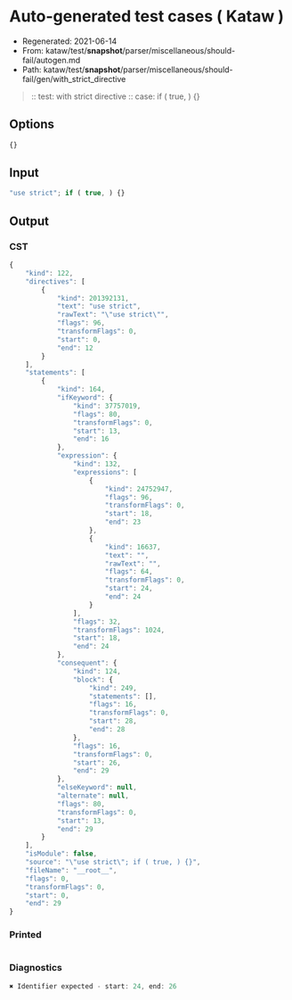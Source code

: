 # Auto-generated test cases ( Kataw )
- Regenerated: 2021-06-14
- From: kataw/test/__snapshot__/parser/miscellaneous/should-fail/autogen.md
- Path: kataw/test/__snapshot__/parser/miscellaneous/should-fail/gen/with_strict_directive
> :: test: with strict directive
> :: case: if ( true, ) {}
## Options

`````js
{}
`````
## Input

`````js
"use strict"; if ( true, ) {}
`````
## Output

### CST

```javascript
{
    "kind": 122,
    "directives": [
        {
            "kind": 201392131,
            "text": "use strict",
            "rawText": "\"use strict\"",
            "flags": 96,
            "transformFlags": 0,
            "start": 0,
            "end": 12
        }
    ],
    "statements": [
        {
            "kind": 164,
            "ifKeyword": {
                "kind": 37757019,
                "flags": 80,
                "transformFlags": 0,
                "start": 13,
                "end": 16
            },
            "expression": {
                "kind": 132,
                "expressions": [
                    {
                        "kind": 24752947,
                        "flags": 96,
                        "transformFlags": 0,
                        "start": 18,
                        "end": 23
                    },
                    {
                        "kind": 16637,
                        "text": "",
                        "rawText": "",
                        "flags": 64,
                        "transformFlags": 0,
                        "start": 24,
                        "end": 24
                    }
                ],
                "flags": 32,
                "transformFlags": 1024,
                "start": 18,
                "end": 24
            },
            "consequent": {
                "kind": 124,
                "block": {
                    "kind": 249,
                    "statements": [],
                    "flags": 16,
                    "transformFlags": 0,
                    "start": 28,
                    "end": 28
                },
                "flags": 16,
                "transformFlags": 0,
                "start": 26,
                "end": 29
            },
            "elseKeyword": null,
            "alternate": null,
            "flags": 80,
            "transformFlags": 0,
            "start": 13,
            "end": 29
        }
    ],
    "isModule": false,
    "source": "\"use strict\"; if ( true, ) {}",
    "fileName": "__root__",
    "flags": 0,
    "transformFlags": 0,
    "start": 0,
    "end": 29
}
```

### Printed

```javascript

```

### Diagnostics

```javascript
✖ Identifier expected - start: 24, end: 26

```

